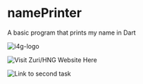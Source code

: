 # namePrinter
A basic program that prints my name in Dart

![i4g-logo](https://user-images.githubusercontent.com/43139388/130234383-483020c6-63d7-44e8-8ab1-8fdafb127bcb.png)

![Visit Zuri/HNG Website Here](https://zuri.team)

![Link to second task](https://github.com/ucwealth/infoDisplayer)
